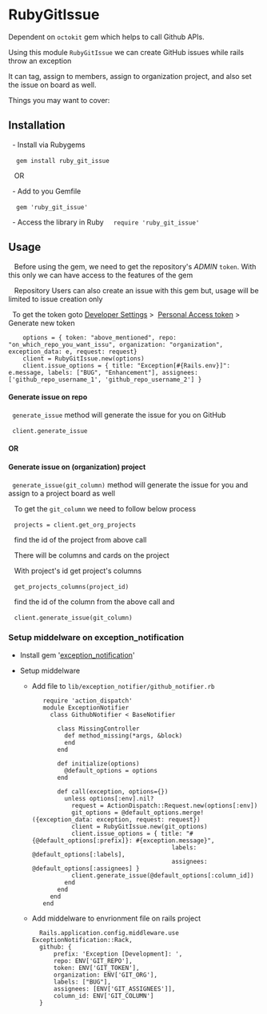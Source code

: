 # RubyGitIssue

Dependent on `octokit` gem which helps to call Github APIs.

Using this module `RubyGitIssue` we can create GitHub issues while rails throw an exception

It can tag, assign to members, assign to organization project, and also set the issue on board as well.

Things you may want to cover:

## Installation

  - Install via Rubygems

    `gem install ruby_git_issue`

   OR

  - Add to you Gemfile

    `gem 'ruby_git_issue'`

  - Access the library in Ruby
    `require 'ruby_git_issue'`

## Usage

   Before using the gem, we need to get the repository's *ADMIN* `token`. With this only we can have access to the features of the gem

   Repository Users can also create an issue with this gem but, usage will be limited to issue creation only

  To get the token goto [Developer Settings](https://github.com/settings/apps) >  [Personal Access token](https://github.com/settings/tokens) > Generate new token


        options = { token: "above_mentioned", repo: "on_which_repo_you_want_issu", organization: "organization", exception_data: e, request: request}
        client = RubyGitIssue.new(options)
        client.issue_options = { title: "Exception[#{Rails.env}]": e.message, labels: ["BUG", "Enhancement"], assignees: ['github_repo_username_1', 'github_repo_username_2'] }

#### Generate issue on repo
  `generate_issue` method will generate the issue for you on GitHub

  `client.generate_issue`

#### OR

#### Generate issue on (organization) project

  `generate_issue(git_column)` method will generate the issue for you and assign to a project board as well

   To get the `git_column` we need to follow below process

   `projects = client.get_org_projects`

   find the id of the project from above call

   There will be columns and cards on the project

   With project's id get project's columns

   `get_projects_columns(project_id)`

   find the id of the column from the above call and

   `client.generate_issue(git_column)`

### Setup middelware on exception_notification

 * Install gem '[exception_notification](https://github.com/smartinez87/exception_notification)'

 * Setup middelware

   * Add file to `lib/exception_notifier/github_notifier.rb`

            require 'action_dispatch'
            module ExceptionNotifier
              class GithubNotifier < BaseNotifier

                class MissingController
                  def method_missing(*args, &block)
                  end
                end

                def initialize(options)
                  @default_options = options
                end

                def call(exception, options={})
                  unless options[:env].nil?
                    request = ActionDispatch::Request.new(options[:env])
                    git_options = @default_options.merge!({exception_data: exception, request: request})
                    client = RubyGitIssue.new(git_options)
                    client.issue_options = { title: "#{@default_options[:prefix]}: #{exception.message}",
                                                labels: @default_options[:labels],
                                                assignees: @default_options[:assignees] }
                    client.generate_issue(@default_options[:column_id])
                  end
                end
              end
            end

    * Add middelware to envrionment file on rails project

            Rails.application.config.middleware.use ExceptionNotification::Rack,
            github: {
                prefix: 'Exception [Development]: ',
                repo: ENV['GIT_REPO'],
                token: ENV['GIT_TOKEN'],
                organization: ENV['GIT_ORG'],
                labels: ["BUG"],
                assignees: [ENV['GIT_ASSIGNEES']],
                column_id: ENV['GIT_COLUMN']
            }
